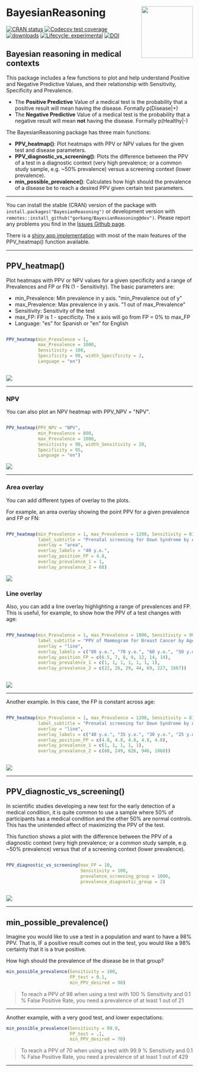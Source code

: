 # BayesianReasoning <img src='man/figures/logo.png' align="right" height="139" />


<!-- badges: start -->
[![CRAN status](https://www.r-pkg.org/badges/version/BayesianReasoning)](https://cran.r-project.org/package=BayesianReasoning)
[![Codecov test coverage](https://codecov.io/gh/gorkang/BayesianReasoning/branch/master/graph/badge.svg)](https://codecov.io/gh/gorkang/BayesianReasoning?branch=master)
[![downloads](http://cranlogs.r-pkg.org/badges/BayesianReasoning)](https://cran.r-project.org/package=BayesianReasoning)
[![Lifecycle: experimental](https://img.shields.io/badge/lifecycle-experimental-orange.svg)](https://lifecycle.r-lib.org/articles/stages.html#experimental)
[![DOI](https://zenodo.org/badge/93097662.svg)](https://zenodo.org/badge/latestdoi/93097662)

<!-- badges: end -->

## Bayesian reasoning in medical contexts
  

This package includes a few functions to plot and help understand Positive and Negative Predictive Values, and their relationship with Sensitivity, Specificity and Prevalence.  

+ The **Positive Predictive** Value of a medical test is the probability that a positive result will mean having the disease. Formally p(Disease|+)
+ The **Negative Predictive** Value of a medical test is the probability that a negative result will mean **not** having the disease. Formally p(Healthy|-)  


The BayesianReasoning package has three main functions:  

+ **PPV_heatmap()**: Plot heatmaps with PPV or NPV values for the given test and disease parameters.
+ **PPV_diagnostic_vs_screening()**: Plots the difference between the PPV of a test in a diagnostic context (very high prevalence; or a common study sample, e.g. ~50% prevalence) versus a screening context (lower prevalence).
+ **min_possible_prevalence()**: Calculates how high should the prevalence of a disease be to reach a desired PPV given certain test parameters.  


--- 

You can install the stable (CRAN) version of the package with `install.packages("BayesianReasoning")` or development version with `remotes::install_github("gorkang/BayesianReasoning@dev")`. Please report any problems you find in the [Issues Github page](https://github.com/gorkang/BayesianReasoning/issues).  

There is a [shiny app implementation](https://gorkang.shinyapps.io/BayesianReasoning/) with most of the main features of the PPV_heatmap() function available.  

---


## PPV_heatmap()

Plot heatmaps with PPV or NPV values for a given specificity and a range of Prevalences and FP or FN (1 - Sensitivity). The basic parameters are:

* min_Prevalence: Min prevalence in y axis. "min_Prevalence out of y"  
* max_Prevalence: Max prevalence in y axis. "1 out of max_Prevalence"  
* Sensitivity: Sensitivity of the test  
* max_FP: FP is 1 - specificity. The x axis will go from FP = 0% to max_FP  
* Language: "es" for Spanish or "en" for English  

```r 

PPV_heatmap(min_Prevalence = 1, 
            max_Prevalence = 1000, 
            Sensitivity = 100, 
            Specificity = 99, width_Specificity = 2, 
            Language = "en")
            
```  


![](man/figures/PPV_heatmap/PPV_1_1000_100_2_en.png)  


---   

### NPV

You can also plot an NPV heatmap with PPV_NPV = "NPV".  

```r 

PPV_heatmap(PPV_NPV = "NPV",
            min_Prevalence = 800,
            max_Prevalence = 1000, 
            Sensitivity = 90, width_Sensitivity = 20,
            Specificity = 95, 
            Language = "en")

```


![](man/figures/PPV_heatmap/NPV_800_1000_90_10_en.png)   

--- 


### Area overlay

You can add different types of overlay to the plots. 

For example, an area overlay showing the point PPV for a given prevalence and FP or FN:  


```r 

PPV_heatmap(min_Prevalence = 1, max_Prevalence = 1200, Sensitivity = 81, Specificity = 100, width_Specificity = 5,
            label_subtitle = "Prenatal screening for Down Syndrome by Age",
            overlay = "area",
            overlay_labels = "40 y.o.",
            overlay_position_FP = 4.8,
            overlay_prevalence_1 = 1,
            overlay_prevalence_2 = 68)

```

![](man/figures/PPV_heatmap/PPV_1_1200_81_5_area_en.png)  



### Line overlay

Also, you can add a line overlay highlighting a range of prevalences and FP. This is useful, for example, to show how the PPV of a test changes with age:  


```r 

PPV_heatmap(min_Prevalence = 1, max_Prevalence = 1800, Sensitivity = 90, Specificity = 100, width_Specificity = 15,
            label_subtitle = "PPV of Mammogram for Breast Cancer by Age",
            overlay = "line", 
            overlay_labels = c("80 y.o.", "70 y.o.", "60 y.o.", "50 y.o.", "40 y.o.", "30 y.o.", "20  y.o."),
            overlay_position_FP = c(6.5, 7, 8, 9, 12, 14, 14),
            overlay_prevalence_1 = c(1, 1, 1, 1, 1, 1, 1),
            overlay_prevalence_2 = c(22, 26, 29, 44, 69, 227, 1667))
            
```

![](man/figures/PPV_heatmap/PPV_1_1800_90_15_line_en.png)

---   

Another example. In this case, the FP is constant across age:

```r 

PPV_heatmap(min_Prevalence = 1, max_Prevalence = 1200, Sensitivity = 81, Specificity = 100, width_Specificity = 5,
            label_subtitle = "Prenatal screening for Down Syndrome by Age",
            overlay = "line",
            overlay_labels = c("40 y.o.", "35 y.o.", "30 y.o.", "25 y.o.", "20 y.o."),
            overlay_position_FP = c(4.8, 4.8, 4.8, 4.8, 4.8),
            overlay_prevalence_1 = c(1, 1, 1, 1, 1),
            overlay_prevalence_2 = c(68, 249, 626, 946, 1068))
            
```

![](man/figures/PPV_heatmap/PPV_1_1200_81_5_line_en.png)  

---   

## PPV_diagnostic_vs_screening()

In scientific studies developing a new test for the early detection of a medical condition, it is quite common to use a sample where 50% of participants has a medical condition and the other 50% are normal controls. This has the unintended effect of maximizing the PPV of the test.  

This function shows a plot with the difference between the PPV of a diagnostic context (very high prevalence; or a common study sample, e.g. ~50% prevalence) versus that of a screening context (lower prevalence).  


```r 

PPV_diagnostic_vs_screening(max_FP = 10, 
                            Sensitivity = 100, 
                            prevalence_screening_group = 1000, 
                            prevalence_diagnostic_group = 2)
                            
```  

![](man/figures/diagnostic_vs_screening/FP_10_sens_100_screening_1000_diagnostic_2.png)



---   

## min_possible_prevalence()

Imagine you would like to use a test in a population and want to have a 98% PPV. That is, IF a positive result comes out in the test, you would like a 98% certainty that it is a true positive.  

How high should the prevalence of the disease be in that group?  

```r 
min_possible_prevalence(Sensitivity = 100, 
                        FP_test = 0.1, 
                        min_PPV_desired = 98)
```

> To reach a PPV of 98 when using a test with 100 % Sensitivity and 0.1 % False Positive Rate, you need a prevalence of at least 1 out of 21

--- 

Another example, with a very good test, and lower expectations:  

```r 
min_possible_prevalence(Sensitivity = 99.9, 
                        FP_test = .1, 
                        min_PPV_desired = 70)
```

> To reach a PPV of 70 when using a test with 99.9 % Sensitivity and 0.1 % False Positive Rate, you need a prevalence of at least 1 out of 429

--- 
